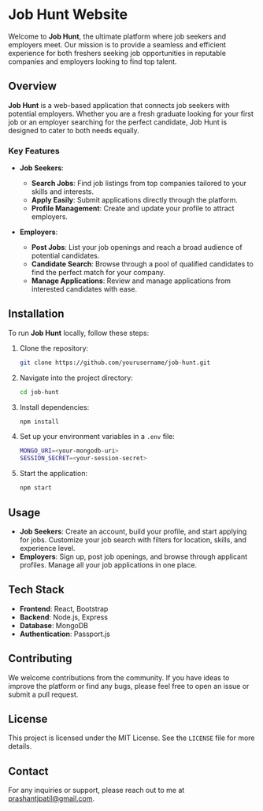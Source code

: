 # Job Hunt Website

Welcome to **Job Hunt**, the ultimate platform where job seekers and employers meet. Our mission is to provide a seamless and efficient experience for both freshers seeking job opportunities in reputable companies and employers looking to find top talent.

## Overview

**Job Hunt** is a web-based application that connects job seekers with potential employers. Whether you are a fresh graduate looking for your first job or an employer searching for the perfect candidate, Job Hunt is designed to cater to both needs equally.

### Key Features

- **Job Seekers**:
  - **Search Jobs**: Find job listings from top companies tailored to your skills and interests.
  - **Apply Easily**: Submit applications directly through the platform.
  - **Profile Management**: Create and update your profile to attract employers.

- **Employers**:
  - **Post Jobs**: List your job openings and reach a broad audience of potential candidates.
  - **Candidate Search**: Browse through a pool of qualified candidates to find the perfect match for your company.
  - **Manage Applications**: Review and manage applications from interested candidates with ease.

## Installation

To run **Job Hunt** locally, follow these steps:

1. Clone the repository:
   ```bash
   git clone https://github.com/yourusername/job-hunt.git
   ```

2. Navigate into the project directory:
   ```bash
   cd job-hunt
   ```

3. Install dependencies:
   ```bash
   npm install
   ```

4. Set up your environment variables in a `.env` file:
   ```bash
   MONGO_URI=<your-mongodb-uri>
   SESSION_SECRET=<your-session-secret>
   ```

5. Start the application:
   ```bash
   npm start
   ```

## Usage

- **Job Seekers**: Create an account, build your profile, and start applying for jobs. Customize your job search with filters for location, skills, and experience level.
- **Employers**: Sign up, post job openings, and browse through applicant profiles. Manage all your job applications in one place.

## Tech Stack

- **Frontend**: React, Bootstrap
- **Backend**: Node.js, Express
- **Database**: MongoDB
- **Authentication**: Passport.js

## Contributing

We welcome contributions from the community. If you have ideas to improve the platform or find any bugs, please feel free to open an issue or submit a pull request.

## License

This project is licensed under the MIT License. See the `LICENSE` file for more details.

## Contact

For any inquiries or support, please reach out to me at prashantjpatil@gmail.com. 



 
 
